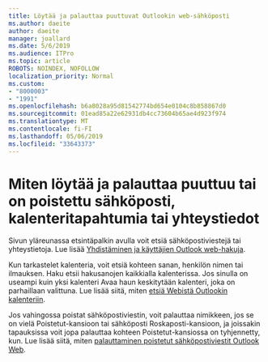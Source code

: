 ```yaml
---
title: Löytää ja palauttaa puuttuvat Outlookin web-sähköposti
ms.author: daeite
author: daeite
manager: joallard
ms.date: 5/6/2019
ms.audience: ITPro
ms.topic: article
ROBOTS: NOINDEX, NOFOLLOW
localization_priority: Normal
ms.custom:
- "8000003"
- "1991"
ms.openlocfilehash: b6a8028a95d81542774bd654e0104c8b858867d0
ms.sourcegitcommit: 01ead85a22e62931db4cc73604b65ae4d923f974
ms.translationtype: MT
ms.contentlocale: fi-FI
ms.lasthandoff: 05/06/2019
ms.locfileid: "33643373"
---
```

# <a name="how-to-find-and-recover-missing-or-deleted-email-calendar-events-or-contacts"></a>Miten löytää ja palauttaa puuttuu tai on poistettu sähköposti, kalenteritapahtumia tai yhteystiedot

Sivun yläreunassa etsintäpalkin avulla voit etsiä sähköpostiviestejä tai yhteystietoja. Lue lisää [Yhdistäminen ja käyttäjien Outlook web-hakuja](https://support.office.com/article/b27e5eb7-3255-4c61-bf16-1c6a16bc2e6b).

Kun tarkastelet kalenteria, voit etsiä kohteen sanan, henkilön nimen tai ilmauksen. Haku etsii hakusanojen kaikkialla kalenterissa. Jos sinulla on useampi kuin yksi kalenteri Avaa haun keskitytään kalenteri, joka on parhaillaan valittuna. Lue lisää siitä, miten [etsiä Webistä Outlookin kalenteriin](https://support.office.com/article/d587aaec-fb2c-4f6f-aee1-0df1fc591477).

Jos vahingossa poistat sähköpostiviestin, voit palauttaa nimikkeen, jos se on vielä Poistetut-kansioon tai sähköposti Roskaposti-kansioon, ja joissakin tapauksissa voit jopa palauttaa kohteen Poistetut-kansiossa on tyhjennetty, kun. Lue lisää siitä, miten [palauttaminen poistetut sähköpostiviestit Outlook Web](https://support.office.com/article/a8ca78ac-4721-4066-95dd-571842e9fb11).